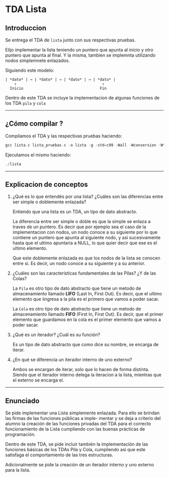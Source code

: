 # TDA Lista

## Introduccion

Se entrega el TDA de `lista` junto con sus respectivas pruebas.

Elijo implementar la lista teniendo un puntero que apunta al inicio y otro puntero que apunta al final. Y la misma, tambien se implemnta utilizando nodos simplemnete enlazados.

Siguiendo este modelo:

````
| *dato* | → | *dato* | → | *dato* | → | *dato* |
    ↑                                      ↑
  Inicio                                  Fin
````

Dentro de este TDA se incluye la implementacion de algunas funciones de los TDA `pila` y `cola`

---
## ¿Cómo compilar ?

Compilamos el TDA y las respectivas pruebas haciendo:

````c
gcc lista.c lista_pruebas.c -o lista -g -std=c99 -Wall -Wconversion -Wtype-limits -pedantic -Werror -O0
````

Ejecutamos el mismo haciendo:

`````c
./lista
`````

----
## Explicacion de conceptos
1. ¿Qué es lo que entendés por una lista? ¿Cuáles son las diferencias entre ser simple o doblemente enlazada?

    Entiendo que una lista es un TDA, un tipo de dato abstracto.

    La diferencia entre ser simple o doble es que la simple se enlaza a traves de un puntero. Es decir que por ejemplo sea el caso de la implementacion con nodos, un nodo conoce a su siguiente por lo que contiene un puntero que apunta al siguiente nodo, y asi sucesivamente hasta que el ultimo apuntaria a NULL, lo que quier decir que ese es el ultimo elemento.

    Que este doblemente enlazada es que los nodos de la lista se conocen entre si. Es decir, un nodo conoce a su siguiente y a su anterior.

2. ¿Cuáles son las características fundamentales de las Pilas? ¿Y de las Colas?

    La `Pila` es otro tipo de dato abstracto que tiene un metodo de almacenamiento llamado **LIFO** (Last In, First Out). Es decir, que el ultimo elemento que iingresa a la pila es el primero que vamos a poder sacar.

    La `Cola` es otro tipo de dato abstracto que tiene un metodo de almacenamiento llamado **FIFO** (First In, First Out). Es decir, que el primer elemento que guardamos en la cola es el primer elemento que vamos a poder sacar. 

3. ¿Qué es un iterador? ¿Cuál es su función?

    Es un tipo de dato abstracto que como dice su nombre, se encarga de iterar.

4. ¿En qué se diferencia un iterador interno de uno externo?

    Ambos se encargan de iterar, solo que lo hacen de forma distinta. Siendo que el iterador interno delega la iteracion a la lista, mientras que el externo se encarga el.

---

## Enunciado

Se pide implementar una Lista simplemente enlazada. Para ello se brindan las firmas de las funciones públicas a imple-
mentar y se deja a criterio del alumno la creación de las funciones privadas del TDA para el correcto funcionamiento de
la Lista cumpliendo con las buenas prácticas de programación.


Dentro de este TDA, se pide incluir también la implementación de las funciones básicas de los TDAs Pila y Cola, cumpliendo
asi que este satisfaga el comportamiento de las tres estructuras.


Adicionalmente se pide la creación de un iterador interno y uno externo para la lista.